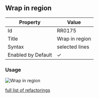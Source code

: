 ## Wrap in region

| Property | Value |
| -------- | ----- |
| Id | RR0175 |
| Title | Wrap in region |
| Syntax | selected lines |
| Enabled by Default | &#x2713; |

### Usage

![Wrap in region](../../images/refactorings/WrapInRegion.png)

[full list of refactorings](Refactorings.md)